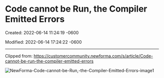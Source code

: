 # Code cannot be Run, the Compiler Emitted Errors

Created: 2022-06-14 11:24:19 -0600

Modified: 2022-06-14 17:24:22 -0600

---

Clipped from: <https://customercommunity.newforma.com/s/article/Code-cannot-be-run-the-compiler-emitted-errors>

![NewForma-Code-cannot-be-Run,-the-Compiler-Emitted-Errors-image1](999-Archive/StudioCompletiva/attachment/NewForma-Code-cannot-be-Run,-the-Compiler-Emitted-Errors-image1.jpg)


